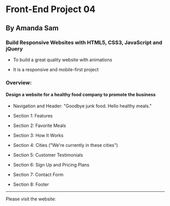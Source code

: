 # Front-End Project 04

## By Amanda Sam

### Build Responsive Websites with HTML5, CSS3, JavaScript and jQuery

- To build a great quality website with animations

- It is a responsive and mobile-first project

### Overview:

#### Design a website for a healthy food company to promote the business

- Navigation and Header: "Goodbye junk food. Hello healthy meals."

- Section 1: Features

- Section 2: Favorite Meals

- Section 3: How It Works

- Section 4: Cities ("We're currently in these cities")

- Section 5: Customer Testimonials

- Section 6: Sign Up and Pricing Plans

- Section 7: Contact Form

- Section 8: Footer

-------------------------------------------

Please visit the website:<br/>
